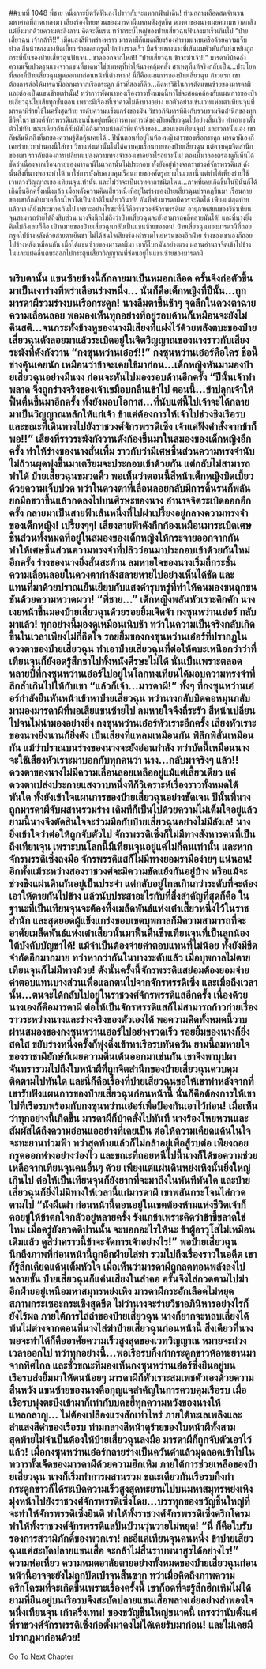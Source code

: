 ##บทที่ 1048 พี่ชาย
หนึ่งกระบี่ตวัดฟันลงไปราวกับจะแหวกฟ้าผ่าดิน!
ท่ามกลางเลือดสดจำนวนมหาศาลที่สาดเทลงมา เสียงร้องโหยหวนของมารดาผีแหลมดังสุดขีด ดวงตาของนางเผยความหวาดกลัว แต่ยิ่งมากด้วยความตะลึงลาน คิดจะดิ้นรน ทว่ากระบี่ใหญ่ของป๋ายเสี่ยวฉุนฟันลงมาเร็วเกินไป
“ป๋ายเสี่ยวฉุน เจ้ากล้ารึ!!”
เมื่อแสงสีฟ้าพร่างพราว มารดาผีก็แผดเสียงร้องคำรามแหบเครือด้วยความเจ็บปวด สีหน้าของนางบิดเบี้ยว ร่างถอยกรูดไปอย่างรวดเร็ว มือซ้ายของนางที่เส้นผมพัวพันกันยุ่งเหยิงถูกกระบี่นั้นของป๋ายเสี่ยวฉุนฟันจน...ขาดออกจากไหล่!!
“ป๋ายเสี่ยวฉุน ข้าจะฆ่าเจ้า!!” มารดาผีบ้าคลั่ง ความเจ็บปวดรุนแรงจากแขนที่ขาดหาใช่สาเหตุที่ทำให้นางคลุ้มคลั่ง สาเหตุที่แท้จริงกลับเป็น...ประโยคที่สองที่ป๋ายเสี่ยวฉุนพูดออกมาก่อนหน้านี้ต่างหาก!
นี่ก็คือแผนการของป๋ายเสี่ยวฉุน ก้าวแรก เขาต้องการล่อให้มารดาผีออกมาจากเรือกระดูก ก้าวที่สองก็คือ...คิดหาวิธีในการตัดแขนซ้ายของมารดาผี และต้องเป็นแขนซ้ายเท่านั้น!
ทว่าการพัฒนาของเรื่องราวทั้งหมดนี้หาใช่จะสอดคล้องกับแผนการของป๋ายเสี่ยวฉุนไปเสียทุกขั้นตอน เพราะมีเรื่องที่เขาคาดไม่ถึงบางอย่าง ยกตัวอย่างเช่นเวทแห่งเต๋าเทียนจุนที่มารดาผีร่ายใช้ในครั้งสุดท้าย ระดับความแข็งแกร่งของมัน วิชาอภินิหารที่ถึงกับรวบรวมจิตสำนึกของทุกชีวิตในราชวงศ์จักรพรรดิแสเช่นนั้นอยู่เหนือการคาดการณ์ของป๋ายเสี่ยวฉุนไปอย่างสิ้นเชิง ทำเอาเขาตั้งตัวไม่ทัน ขณะเดียวกันก็สัมผัสได้ถึงความน่ากลัวที่แท้จริงของ...ขอบเขตเทียนจุน!
และเวลานั้นเอง เขาก็พลันนึกถึงที่มาของความรู้สึกคุ้นเคยได้...ปีนั้นตอนที่อยู่ในห้องหญิงสาวของเรือกระดูก มารดาผีเองก็เคยร่ายเวททำนองนี้ใส่เขา วิชาแห่งเต๋านั้นไม่ได้ควบคุมเรือนกายของป๋ายเสี่ยวฉุน แต่ควบคุมจิตสำนึกของเขา ราวกับต้องการเปลี่ยนแปลงความทรงจำของเขาอย่างไรอย่างนั้น!
ตอนนี้มาลองตรองดูก็เห็นได้ชัดว่าเนื่องจากเรือนกายของมารดาผีในเวลานั้นไม่ประกอบ ทั้งยังอยู่ห่างจากราชวงศ์จักรพรรดิแส ดังนั้นสิ่งที่นางพอจะทำได้ หาใช่การบังคับควบคุมเรือนกายของศัตรูอย่างในเวลานี้ แต่ทำได้เพียงร่ายใช้เวทลวงวิญญาณของเทียนจุนเท่านั้น
และไม่ว่าจะเป็นเวทคาถาชนิดไหน...ภาพที่เคยเกิดขึ้นในปีนั้นก็ได้เกิดขึ้นอีกครั้งหนึ่งแล้ว เมื่อพลังความคิดเสี้ยวหนึ่งที่อยู่ในร่างของป๋ายเสี่ยวฉุนปรากฏขึ้นมา เรือนกายของเขาก็กลับมาเคลื่อนไหวได้เป็นปกติในเสี้ยววินาที!
อันที่จริงมารดาผีควรจะคิดได้ เพียงแต่สุดท้ายแล้วนางก็ยังประมาทเกินไป เพราะอย่างไรซะที่นี่ก็คือราชวงศ์จักรพรรดิแส อายุภาพสยบของวิชาเทียนจุนสามารถร่ายได้ถึงสิบส่วน นางจึงนึกไม่ถึงว่าป๋ายเสี่ยวฉุนจะยังสามารถคลี่คลายมันได้!
และที่นางยิ่งคิดไม่ถึงเลยก็คือ เป้าหมายของป๋ายเสี่ยวฉุนกลับเป็นแขนซ้ายของตน!
ป๋ายเสี่ยวฉุนมองมารดาผีที่ถอยกรูดไปข้างหลังด้วยสายตาเย็นชา ไม่ได้สนใจเสียงร้องคำรามโหยหวนของอีกฝ่าย ร่างของเขาเองก็ถอยไปข้างหลังเหมือนกัน เมื่อได้แขนซ้ายของมารดาผีมา เขาก็โบกมันอย่างแรง ผสานอำนาจจิตเข้าไปข้างในและแผ่คลื่นตบะออกไปกระตุ้นเสี้ยววิญญาณที่ซ่อนอยู่ในแขนซ้ายของมารดาผี


พริบตานั้น แขนซ้ายข้างนี้ก็กลายมาเป็นหมอกเลือด ครั้นจึงก่อตัวขึ้นมาเป็นเงาร่างที่พร่าเลือนร่างหนึ่ง...
นั่นก็คือเด็กหญิงที่ปีนั้น...ถูกมารดาผีรวมร่างบนเรือกระดูก!
นางลืมตาขึ้นช้าๆ จุดลึกในดวงตาฉายความเลื่อนลอย พอมองเห็นทุกอย่างที่อยู่รอบด้านก็เหมือนจะยังไม่คืนสติ...จนกระทั่งข้างหูของนางมีเสียงที่แฝงไว้ด้วยพลังตบะของป๋ายเสี่ยวฉุนดังลอยมาแล้วระเบิดอยู่ในจิตวิญญาณของนางราวกับเสียงระฆังที่ดังกังวาน
“กงซุนหว่านเอ๋อร์!!”
กงซุนหว่านเอ๋อร์คือใคร ชื่อนี้ช่างคุ้นเคยนัก เหมือนว่าข้าจะเคยใช้มาก่อน...เด็กหญิงหันมามองป๋ายเสี่ยวฉุนอย่างมึนงง ก่อนจะหันไปมองรอบด้านอีกครั้ง
“ปีนั้นเจ้าทำพลาด จึงถูกร่างจริงของเจ้าเขมือบกลืนเข้าไป ตอนนี้...ข้าปลุกเจ้าให้ฟื้นตื่นขึ้นมาอีกครั้ง ทั้งยังมอบโอกาส...ที่นับแต่นี้ไปเจ้าจะได้กลายมาเป็นวิญญาณหลักให้แก่เจ้า ข้าแค่ต้องการให้เจ้าไปช่วงชิงเรือรบ และขณะที่เดินทางไปยังราชวงศ์จักรพรรดิเซิ่ง เจ้าแค่ฟังคำสั่งจากข้าก็พอ!!”
เสียงที่ราวระฆังกังวานดังก้องขึ้นมาในสมองของเด็กหญิงอีกครั้ง ทำให้ร่างของนางสั่นเทิ้ม ราวกับว่ามีเศษชิ้นส่วนความทรงจำนับไม่ถ้วนผุดพุ่งขึ้นมาเตรียมจะประกอบเข้าด้วยกัน แต่กลับไม่สามารถทำได้
ป๋ายเสี่ยวฉุนขมวดคิ้ว พอเห็นว่าตอนนี้สีหน้าเด็กหญิงบิดเบี้ยวด้วยความเจ็บปวด ทว่าในดวงตาที่เลื่อนลอยกลับมีการดิ้นรนก็พลันยกมือขวาขึ้นแล้วกดลงไปบนศีรษะของนาง อำนาจจิตระเบิดออกอีกครั้ง กลายมาเป็นสายฟ้าเส้นหนึ่งที่ไปผ่าเปรี้ยงอยู่กลางความทรงจำของเด็กหญิง!
เปรี้ยงๆๆ!
เสียงสายฟ้าดังกึกก้องเหมือนมาระเบิดเศษชิ้นส่วนทั้งหมดที่อยู่ในสมองของเด็กหญิงให้กระจายออกจากกัน ทำให้เศษชิ้นส่วนความทรงจำที่ปลิวว่อนมาประกอบเข้าด้วยกันใหม่อีกครั้ง ร่างของนางยิ่งสั่นสะท้าน ลมหายใจของนางเริ่มถี่กระชั้น ความเลื่อนลอยในดวงตากำลังสลายหายไปอย่างเห็นได้ชัด และแทนที่มาด้วยปราณเย็นเยียบกับแสงดำรุบหรู่ที่ทำให้คนมองขนลุกขนชันด้วยความหวาดผวา!
“พี่ชาย...” เด็กหญิงพลันหัวเราะคิกคัก นางเงยหน้าขึ้นมองป๋ายเสี่ยวฉุนด้วยรอยยิ้มเจิดจ้า กงซุนหว่านเอ๋อร์ กลับมาแล้ว!
ทุกอย่างนี้มองดูเหมือนเนิบช้า ทว่าในความเป็นจริงกลับเกิดขึ้นในเวลาเพียงไม่กี่อึดใจ รอยยิ้มของกงซุนหว่านเอ๋อร์ที่ปรากฏในดวงตาของป๋ายเสี่ยวฉุน ทำเอาป๋ายเสี่ยวฉุนที่ต่อให้ตบะเหนือกว่าว่าที่เทียนจุนก็ยังอดรู้สึกชาไปทั้งหนังศีรษะไม่ได้ นั่นเป็นเพราะตลอดหลายปีที่กงซุนหว่านเอ๋อร์ไปอยู่ในโลกทงเทียนได้มอบความทรงจำที่ลึกล้ำเกินไปให้กับเขา
“แล้วก็เจ้า...มารดาผี!” ทั้งๆ ที่กงซุนหว่านเอ๋อร์กำลังยืนหันหน้าเข้าหาป๋ายเสี่ยวฉุน ทว่านางกลับบิดคอหมุนกลับมามองมารดาผีที่พอเสียแขนซ้ายไป ลมหายใจจึงถี่ระรัว สีหน้าเปลี่ยนไปจนไม่น่ามองอย่างยิ่ง
กงซุนหว่านเอ๋อร์หัวเราะอีกครั้ง เสียงหัวเราะของนางยิ่งนานก็ยิ่งดัง เป็นเสียงที่แหลมเหมือนกัน พิลึกพิลั่นเหมือนกัน แม้ว่าปราณบนร่างของนางจะยังอ่อนกำลัง ทว่าบัดนี้เหมือนนางจะใช้เสียงหัวเราะมาบอกกับทุกคนว่า นาง...กลับมาจริงๆ แล้ว!!
ดวงตาของนางไม่มีความเลื่อนลอยเหลืออยู่แม้แต่เสี้ยวเดียว แค่ดวงตาเปล่งประกายแสงวาบหนึ่งทีก็วิเคราะห์เรื่องราวทั้งหมดได้ทันใด ทั้งยังเข้าใจแผนการของป๋ายเสี่ยวฉุนอย่างชัดเจน ปีนั้นที่นางถูกมารดาผีจับผสานรวมร่าง เดิมทีก็เป็นไปด้วยความไม่เต็มใจอยู่แล้ว ยามนี้นางจึงตัดสินใจจะร่วมมือกับป๋ายเสี่ยวฉุนอย่างไม่มีลังเล!
นางยิ่งเข้าใจว่าต่อให้ถูกจับตัวไป จักรพรรดิเซิ่งก็ไม่มีทางสังหารคนที่เป็นถึงเทียนจุน เพราะบนโลกนี้มีเทียนจุนอยู่แค่ไม่กี่คนเท่านั้น และหากจักรพรรดิเซิ่งลงมือ จักรพรรดิแสก็ไม่มีทางยอมรามือง่ายๆ แน่นอน!
อีกทั้งแม้ระหว่างสองราชวงศ์จะมีความขัดแย้งกันอยู่บ้าง หรือแม้จะช่วงชิงแผ่นดินกันอยู่เป็นประจำ แต่กลับอยู่ไกลเกินกว่าระดับที่จะต้องเอาให้ตายกันไปข้าง แล้วนับประสาอะไรกับที่สิ่งสำคัญที่สุดก็คือ ในฐานะที่เป็นเทียนจุนจะต้องทิ้งเมล็ดพันธ์แห่งเต๋าเสี้ยวหนึ่งไว้ในราชสำนัก และสุดยอดผู้แข็งแกร่งขอบเขตบุพกาลก็มีความสามารถที่จะอาศัยเมล็ดพันธ์แห่งเต๋าเสี้ยวนั้นมาฟื้นคืนชีพเทียนจุนที่เป็นลูกน้องใต้บังคับบัญชาได้!
แม้จำเป็นต้องจ่ายค่าตอบแทนที่ไม่น้อย ทั้งยังมีขีดจำกัดอีกมากมาย ทว่าหากว่ากันในบางระดับแล้ว เมื่อบุพกาลไม่ตาย เทียนจุนก็ไม่มีทางม้วย!
ดังนั้นครั้งนี้จักรพรรดิแสย่อมต้องยอมจ่ายค่าตอบแทนบางส่วนเพื่อแลกตนไปจากจักรพรรดิเซิ่ง และเมื่อถึงเวลานั้น...ตนจะได้กลับไปอยู่ในราชวงศ์จักรพรรดิแสอีกครั้ง เนื่องด้วยนางเองก็คือมารดาผี ต่อให้เป็นจักรพรรดิแสก็ไม่สามารถก้าวก่ายเรื่องราวระหว่างนางและร่างจริงของตัวเองได้
พอความคิดทั้งหมดนี้วาบผ่านสมองของกงซุนหว่านเอ๋อร์ไปอย่างรวดเร็ว รอยยิ้มของนางก็ยิ่งสดใส ขยับร่างหนึ่งครั้งก็พุ่งดิ่งเข้าหาเรือรบทันควัน ยามนี้ลมหายใจของราชาผียักษ์ก็เผยความตื่นเต้นออกมาเช่นกัน เขาจึงพาบุปผาจันทรารวมไปถึงใบหน้าผีที่ถูกจิตสำนึกของป๋ายเสี่ยวฉุนควบคุมติดตามไปทันใด
และนี่ก็คือเรื่องที่ป๋ายเสี่ยวฉุนขอให้เขาทำหลังจากที่เขารับฟังแผนการของป๋ายเสี่ยวฉุนก่อนหน้านี้ นั่นก็คือต้องการให้เขาไปที่เรือรบพร้อมกับกงซุนหว่านเอ๋อร์เพื่อป้องกันเอาไว้ก่อน!
เมื่อเห็นว่าทุกอย่างนี้เกิดขึ้น มารดาผีก็บ้าคลั่งไปทันที นางร้องโหยหวนและสัมผัสได้ถึงความอ่อนแออย่างที่เคยเป็น ต่อให้ความเคียดแค้นในใจจะทะยานท่วมฟ้า ทว่าสุดท้ายแล้วก็ไม่กล้าอยู่เพื่อสู้รบต่อ เพียงถอยกรูดออกห่างอย่างว่องไว และขณะที่ถอยหนีไปนี้นางก็ได้ขอความช่วยเหลือจากเทียนจุนคนอื่นๆ ด้วย
เพียงแต่แผ่นดินหย่งเหิงนั้นยิ่งใหญ่เกินไป ต่อให้เป็นเทียนจุนก็ยังยากที่จะมาถึงในทันทีทันใด
และป๋ายเสี่ยวฉุนก็ยิ่งไม่มีทางให้เวลานี้แก่มารดาผี เขาพลันกระโจนไล่กวดตามไป
“นังผีเฒ่า ก่อนหน้านี้ตอนอยู่ในเขตต้องห้ามแห่งชีวิตเจ้าก็คอยขู่ให้ข้าตกใจกลัวอยู่หลายครั้ง รังแกข้าเพราะคิดว่าข้าขี้ขลาดใช่ไหม เมื่อครู่ยังอวดดีปานนั้น จะบอกอะไรให้นะ ข้าผู้อาวุโสไม่เหมือนเดิมแล้ว ดูสิว่าคราวนี้ข้าจะจัดการเจ้าอย่างไร!” พอป๋ายเสี่ยวฉุนนึกถึงภาพที่ก่อนหน้านี้ถูกอีกฝ่ายไล่ฆ่า รวมไปถึงเรื่องราวในอดีต เขาก็รู้สึกเคียดแค้นเต็มหัวใจ เมื่อเห็นว่ามารดาผีถูกลดทอนพลังลงไปหลายขั้น ป๋ายเสี่ยวฉุนก็แค่นเสียงในลำคอ ครั้นจึงไล่กวดตามไปฆ่าอีกฝ่ายอยู่เหนือมหาสมุทรหย่งเหิง มารดาผีกระอักเลือดไม่หยุด สภาพกระเซอะกระเซิงสุดขีด
ไม่ว่านางจะร่ายวิชาอภินิหารอย่างไรก็ยังไร้ผล ภายใต้การไล่ล่าของป๋ายเสี่ยวฉุน นางก็ยากจะหลบเลี่ยงได้พ้นไม่ต่างจากตอนที่นางไล่ฆ่าป๋ายเสี่ยวฉุนก่อนหน้านี้
สิ่งเดียวที่นางพอจะทำได้ก็คืออาศัยความเร็วสูงสุดของเวทวิญญาณ หมายจะถ่วงเวลาออกไป ทว่าทุกอย่างนี้...พอเรือรบกิ้งก่ากระดูกขาวห้อทะยานมาจากทิศไกล และชั่วขณะที่มองเห็นกงซุนหว่านเอ๋อร์ซึ่งยืนอยู่บนเรือรบส่งยิ้มมาให้ตนน้อยๆ มารดาผีก็หัวเราะสมเพชตัวเองด้วยความสิ้นหวัง
แขนซ้ายของนางคือกุญแจสำคัญในการควบคุมเรือรบ เมื่อเรือรบพุ่งตะบึงเข้ามาก็เท่ากับบดขยี้ทุกความหวังของนางให้แหลกลาญ...
ไม่ต้องเปลืองแรงสักเท่าไหร่ ภายใต้ทะเลเพลิงและลำแสงสีดำของเรือรบ ท่ามกลางสีหน้าดุร้ายของใบหน้าผีทั้งสาม สุดท้ายไม่จำเป็นต้องให้ป๋ายเสี่ยวฉุนลงมือ มารดาผีก็ถูกจับตัวเอาไว้แล้ว!
เมื่อกงซุนหว่านเอ๋อร์กลายร่างเป็นควันดำแล้วมุดลอดเข้าไปในทวารทั้งเจ็ดของมารดาผีด้วยความฮึกเหิม ภายใต้การช่วยเหลือของป๋ายเสี่ยวฉุน นางก็เริ่มทำการผสานรวม ขณะเดียวกันเรือรบกิ้งก่ากระดูกขาวก็ได้ระเบิดความเร็วสูงสุดทะยานไปบนมหาสมุทรหย่งเหิง มุ่งหน้าไปยังราชวงศ์จักรพรรดิเซิ่งโดย...บรรทุกของขวัญชิ้นใหญ่ที่จะทำให้จักรพรรดิเซิ่งยินดี ทำให้ทั้งราชวงศ์จักรพรรดิเซิ่งครึกโครม ทำให้ทั้งราชวงศ์จักรพรรดิแสปั่นป่วนวุ่นวายไม่หยุด!
“นี่ ก็คือใบรับรองการสวามิภักดิ์ของพวกเรา! กะอีแค่เทียนจุนคนหนึ่ง ข้าป๋ายเสี่ยวฉุนแค่สะบัดปลายแขนเสื้อ จะกล้าไม่สิ้นราบพนาสูรได้อย่างไร!” ความห่อเหี่ยว ความหมดอาลัยตายอย่างทั้งหมดของป๋ายเสี่ยวฉุนก่อนหน้านี้อาจจะยังไม่ถูกปัดเป่าจนสิ้นซาก ทว่าเมื่อคิดถึงภาพความครึกโครมที่จะเกิดขึ้นเพราะเรื่องครั้งนี้ เขาก็อดที่จะรู้สึกฮึกเหิมไม่ได้ ยามที่ยืนอยู่บนเรือรบจึงสะบัดปลายแขนเสื้อพลางเอ่ยอย่างลำพองใจ
หนึ่งเทียนจุน เก้าครึ่งเทพ!
ของขวัญชิ้นใหญ่ขนาดนี้ เกรงว่านับตั้งแต่ที่ราชวงศ์จักรพรรดิเซิ่งก่อตั้งมาคงไม่ได้เคยรับมาก่อน!
และไม่เคยมีปรากฎมาก่อนด้วย!
------


[Go To Next Chapter]( ./21.md)